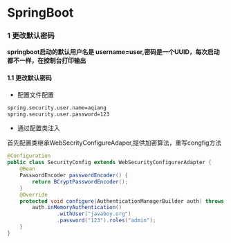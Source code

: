 # SpringBoot

### 1 更改默认密码

**springboot启动的默认用户名是 username=user,密码是一个UUID，每次启动都不一样，在控制台打印输出**

#### 1.1 更改默认密码

- 配置文件配置

```xml
spring.security.user.name=aqiang
spring.security.user.password=123
```

- 通过配置类注入

首先配置类继承WebSecrityConfigureAdaper,提供加密算法，重写congfig方法

```java
@Configuration
public class SecurityConfig extends WebSecurityConfigurerAdapter {
    @Bean
    PasswordEncoder passwordEncoder() {
        return BCryptPasswordEncoder();
    }
    @Override
    protected void configure(AuthenticationManagerBuilder auth) throws Exception {
        auth.inMemoryAuthentication()
                .withUser("javaboy.org")
                .password("123").roles("admin");
    }
}
```

